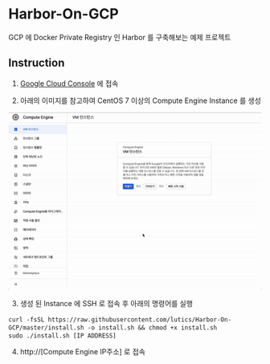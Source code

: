 # Harbor-On-GCP

GCP 에 Docker Private Registry 인 Harbor 를 구축해보는 예제 프로젝트

## Instruction

1. [Google Cloud Console](https://console.cloud.google.com) 에 접속

2. 아래의 이미지를 참고하여 CentOS 7 이상의 Compute Engine Instance 를 생성

![](doc/create-compute-engine.gif)

3. 생성 된 Instance 에 SSH 로 접속 후 아래의 명령어를 실행

```
curl -fsSL https://raw.githubusercontent.com/lutics/Harbor-On-GCP/master/install.sh -o install.sh && chmod +x install.sh
sudo ./install.sh [IP ADDRESS]
```

4. http://[Compute Engine IP주소] 로 접속